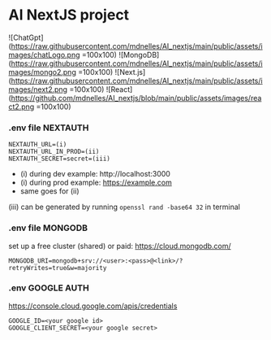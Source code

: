 # AI NextJS project

![ChatGpt](https://raw.githubusercontent.com/mdnelles/AI_nextjs/main/public/assets/images/chatLogo.png =100x100)
![MongoDB](https://raw.githubusercontent.com/mdnelles/AI_nextjs/main/public/assets/images/mongo2.png =100x100)
![Next.js](https://raw.githubusercontent.com/mdnelles/AI_nextjs/main/public/assets/images/next2.png =100x100)
![React](https://github.com/mdnelles/AI_nextjs/blob/main/public/assets/images/react2.png =100x100)

### .env file NEXTAUTH

```
NEXTAUTH_URL=(i)
NEXTAUTH_URL_IN_PROD=(ii)
NEXTAUTH_SECRET=secret=(iii)
```

-  (i) during dev example: http://localhost:3000
-  (i) during prod example: https://example.com
-  same goes for (ii)

(iii) can be generated by running `openssl rand -base64 32` in terminal

### .env file MONGODB

set up a free cluster (shared) or paid: https://cloud.mongodb.com/

```
MONGODB_URI=mongodb+srv://<user>:<pass>@<link>/?retryWrites=true&w=majority
```

### .env GOOGLE AUTH

https://console.cloud.google.com/apis/credentials

```
GOOGLE_ID=<your google id>
GOOGLE_CLIENT_SECRET=<your google secret>
```
